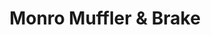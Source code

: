 ---
title: "Monro Muffler & Brake"
url: /pottsville/monro-muffler-und-brake/
shop: Autowerkstatt
---